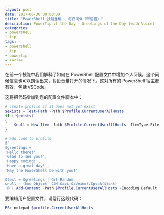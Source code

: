 ```yaml
---
layout: post
date: 2017-06-30 00:00:00
title: "PowerShell 技能连载 - 每日问候（带语音）"
description: PowerTip of the Day - Greetings of the Day (with Voice)
categories:
- powershell
- tip
tags:
- powershell
- tip
- powertip
- series
---
```

在前一个技能中我们解释了如何在 PowerShell 配置文件中增加个人问候。这个问候信息也可以朗读出来，假设音量打开的情况下。这对所有的 PowerShell 宿主都有效，包括 VSCode。

这将把代码增加到您的配置文件脚本中：

```powershell
# create profile if it does not yet exist
$exists = Test-Path -Path $Profile.CurrentUserAllHosts
if (!$exists) 
{ 
    $null = New-Item -Path $Profile.CurrentUserAllHosts -ItemType File -Force 
}

# add code to profile
@'
$greetings = 
'Hello there!',
'Glad to see you!',
'Happy coding!',
'Have a great day!',
'May the PowerShell be with you!'

$text = $greetings | Get-Random
$null = (New-Object -COM Sapi.SpVoice).Speak($text)
'@ | Add-Content -Path $Profile.CurrentUserAllHosts -Encoding Default
```

要编辑用户配置文件，请运行这段代码：

```powershell
PS> notepad $profile.CurrentUserAllHosts
```

<!--本文国际来源：[Greetings of the Day (with Voice)](http://community.idera.com/powershell/powertips/b/tips/posts/greetings-of-the-day-with-voice)-->
